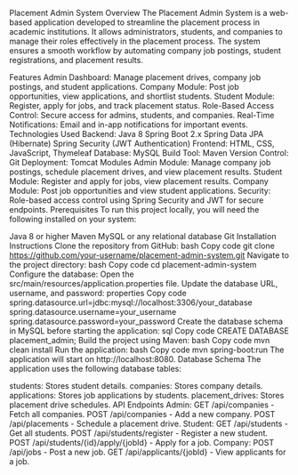 Placement Admin System
Overview
The Placement Admin System is a web-based application developed to streamline the placement process in academic institutions. It allows administrators, students, and companies to manage their roles effectively in the placement process. The system ensures a smooth workflow by automating company job postings, student registrations, and placement results.

Features
Admin Dashboard: Manage placement drives, company job postings, and student applications.
Company Module: Post job opportunities, view applications, and shortlist students.
Student Module: Register, apply for jobs, and track placement status.
Role-Based Access Control: Secure access for admins, students, and companies.
Real-Time Notifications: Email and in-app notifications for important events.
Technologies Used
Backend:
Java 8
Spring Boot 2.x
Spring Data JPA (Hibernate)
Spring Security (JWT Authentication)
Frontend:
HTML, CSS, JavaScript, Thymeleaf
Database:
MySQL
Build Tool:
Maven
Version Control:
Git
Deployment:
Tomcat
Modules
Admin Module:
Manage company job postings, schedule placement drives, and view placement results.
Student Module:
Register and apply for jobs, view placement results.
Company Module:
Post job opportunities and view student applications.
Security:
Role-based access control using Spring Security and JWT for secure endpoints.
Prerequisites
To run this project locally, you will need the following installed on your system:

Java 8 or higher
Maven
MySQL or any relational database
Git
Installation Instructions
Clone the repository from GitHub:
bash
Copy code
git clone https://github.com/your-username/placement-admin-system.git
Navigate to the project directory:
bash
Copy code
cd placement-admin-system
Configure the database:
Open the src/main/resources/application.properties file.
Update the database URL, username, and password:
properties
Copy code
spring.datasource.url=jdbc:mysql://localhost:3306/your_database
spring.datasource.username=your_username
spring.datasource.password=your_password
Create the database schema in MySQL before starting the application:
sql
Copy code
CREATE DATABASE placement_admin;
Build the project using Maven:
bash
Copy code
mvn clean install
Run the application:
bash
Copy code
mvn spring-boot:run
The application will start on http://localhost:8080.
Database Schema
The application uses the following database tables:

students: Stores student details.
companies: Stores company details.
applications: Stores job applications by students.
placement_drives: Stores placement drive schedules.
API Endpoints
Admin:
GET /api/companies - Fetch all companies.
POST /api/companies - Add a new company.
POST /api/placements - Schedule a placement drive.
Student:
GET /api/students - Get all students.
POST /api/students/register - Register a new student.
POST /api/students/{id}/apply/{jobId} - Apply for a job.
Company:
POST /api/jobs - Post a new job.
GET /api/applicants/{jobId} - View applicants for a job.
